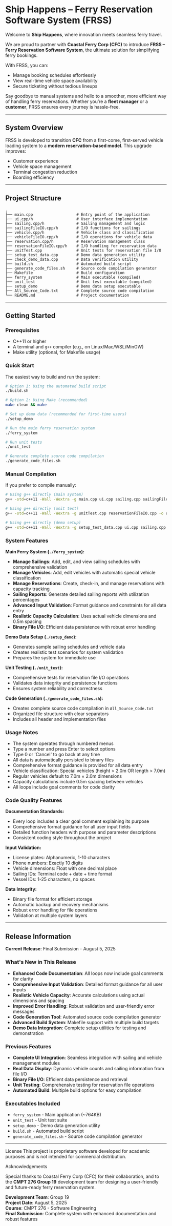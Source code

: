 # Ship Happens – Ferry Reservation Software System (FRSS)

Welcome to **Ship Happens**, where innovation meets seamless ferry travel.

We are proud to partner with **Coastal Ferry Corp (CFC)** to introduce **FRSS – Ferry Reservation Software System**, the ultimate solution for simplifying ferry bookings.

With FRSS, you can:
- Manage booking schedules effortlessly  
- View real-time vehicle space availability  
- Secure ticketing without tedious lineups  

Say goodbye to manual systems and hello to a smoother, more efficient way of handling ferry reservations. Whether you’re a **fleet manager** or a **customer**, FRSS ensures every journey is hassle-free.

---

## System Overview

FRSS is developed to transition **CFC** from a first-come, first-served vehicle loading system to a **modern reservation-based model**. This upgrade improves:

- Customer experience  
- Vehicle space management  
- Terminal congestion reduction  
- Boarding efficiency  

---

## Project Structure

```
.
├── main.cpp                   # Entry point of the application
├── ui.cpp/h                   # User interface implementation
├── sailing.cpp/h              # Sailing management and logic
├── sailingFileIO.cpp/h        # I/O functions for sailings
├── vehicle.cpp/h              # Vehicle class and classification
├── vehicleFileIO.cpp/h        # I/O operations for vehicle data
├── reservation.cpp/h          # Reservation management class
├── reservationFileIO.cpp/h    # I/O handling for reservation data
├── unitTest.cpp               # Unit tests for reservation file I/O
├── setup_test_data.cpp        # Demo data generation utility
├── check_demo_data.cpp        # Data verification utility
├── build.sh                   # Automated build script
├── generate_code_files.sh     # Source code compilation generator
├── Makefile                   # Build configuration
├── ferry_system               # Main executable (compiled)
├── unit_test                  # Unit test executable (compiled)
├── setup_demo                 # Demo data setup executable
├── All_Source_Code.txt        # Complete source code compilation
└── README.md                  # Project documentation
```

---

## Getting Started

### Prerequisites

- C++11 or higher
- A terminal and `g++` compiler (e.g., on Linux/Mac/WSL/MinGW)
- Make utility (optional, for Makefile usage)

### Quick Start

The easiest way to build and run the system:

```bash
# Option 1: Using the automated build script
./build.sh

# Option 2: Using Make (recommended)
make clean && make

# Set up demo data (recommended for first-time users)
./setup_demo

# Run the main ferry reservation system
./ferry_system

# Run unit tests
./unit_test

# Generate complete source code compilation
./generate_code_files.sh
```

### Manual Compilation

If you prefer to compile manually:

```bash
# Using g++ directly (main system)
g++ -std=c++11 -Wall -Wextra -g main.cpp ui.cpp sailing.cpp sailingFileIO.cpp vehicle.cpp vehicleFileIO.cpp reservation.cpp reservationFileIO.cpp -o ferry_system

# Using g++ directly (unit test)
g++ -std=c++11 -Wall -Wextra -g unitTest.cpp reservationFileIO.cpp -o unit_test

# Using g++ directly (demo setup)
g++ -std=c++11 -Wall -Wextra -g setup_test_data.cpp ui.cpp sailing.cpp sailingFileIO.cpp vehicle.cpp vehicleFileIO.cpp reservation.cpp reservationFileIO.cpp -o setup_demo
```

### System Features

**Main Ferry System (`./ferry_system`):**
- **Manage Sailings**: Add, edit, and view sailing schedules with comprehensive validation
- **Manage Vehicles**: Add, edit vehicles with automatic special vehicle classification
- **Manage Reservations**: Create, check-in, and manage reservations with capacity tracking
- **Sailing Reports**: Generate detailed sailing reports with utilization percentages
- **Advanced Input Validation**: Format guidance and constraints for all data entry
- **Realistic Capacity Calculation**: Uses actual vehicle dimensions and 0.5m spacing
- **Binary File I/O**: Efficient data persistence with robust error handling

**Demo Data Setup (`./setup_demo`):**
- Generates sample sailing schedules and vehicle data
- Creates realistic test scenarios for system validation
- Prepares the system for immediate use

**Unit Testing (`./unit_test`):**
- Comprehensive tests for reservation file I/O operations
- Validates data integrity and persistence functions
- Ensures system reliability and correctness

**Code Generation (`./generate_code_files.sh`):**
- Creates complete source code compilation in `All_Source_Code.txt`
- Organized file structure with clear separators
- Includes all header and implementation files

### Usage Notes

- The system operates through numbered menus
- Type a number and press Enter to select options
- Type 0 or 'Cancel' to go back at any time
- All data is automatically persisted to binary files
- Comprehensive format guidance is provided for all data entry
- Vehicle classification: Special vehicles (height > 2.0m OR length > 7.0m)
- Regular vehicles default to 7.0m × 2.0m dimensions
- Capacity calculations include 0.5m spacing between vehicles
- All loops include goal comments for code clarity

### Code Quality Features

**Documentation Standards:**
- Every loop includes a clear goal comment explaining its purpose
- Comprehensive format guidance for all user input fields
- Detailed function headers with purpose and parameter descriptions
- Consistent coding style throughout the project

**Input Validation:**
- License plates: Alphanumeric, 1-10 characters
- Phone numbers: Exactly 10 digits
- Vehicle dimensions: Float with one decimal place
- Sailing IDs: Terminal code + date + time format
- Vessel IDs: 1-25 characters, no spaces

**Data Integrity:**
- Binary file format for efficient storage
- Automatic backup and recovery mechanisms
- Robust error handling for file operations
- Validation at multiple system layers

---

## Release Information

**Current Release**: Final Submission - August 5, 2025

### What's New in This Release
- **Enhanced Code Documentation**: All loops now include goal comments for clarity
- **Comprehensive Input Validation**: Detailed format guidance for all user inputs
- **Realistic Vehicle Capacity**: Accurate calculations using actual dimensions and spacing
- **Improved Error Handling**: Robust validation and user-friendly error messages
- **Code Generation Tool**: Automated source code compilation generator
- **Advanced Build System**: Makefile support with multiple build targets
- **Demo Data Integration**: Complete setup utilities for testing and demonstration

### Previous Features
- **Complete UI Integration**: Seamless integration with sailing and vehicle management modules
- **Real Data Display**: Dynamic vehicle counts and sailing information from file I/O
- **Binary File I/O**: Efficient data persistence and retrieval
- **Unit Testing**: Comprehensive testing for reservation file operations
- **Automated Build**: Multiple build options for easy compilation

### Executables Included
- `ferry_system` - Main application (~764KB)
- `unit_test` - Unit test suite
- `setup_demo` - Demo data generation utility
- `build.sh` - Automated build script
- `generate_code_files.sh` - Source code compilation generator

---

 License
This project is proprietary software developed for academic purposes and is not intended for commercial distribution.

 Acknowledgements

Special thanks to Coastal Ferry Corp (CFC) for their collaboration, and to the **CMPT 276 Group 19** development team for designing a user-friendly and future-ready ferry reservation system.

**Development Team**: Group 19  
**Project Date**: August 5, 2025  
**Course**: CMPT 276 - Software Engineering  
**Final Submission**: Complete system with enhanced documentation and robust features
